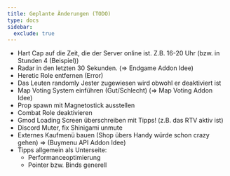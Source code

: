 ```yaml
---
title: Geplante Änderungen (TODO)
type: docs
sidebar:
  exclude: true
---
```


- Hart Cap auf die Zeit, die der Server online ist. Z.B. 16-20 Uhr (bzw. in Stunden 4 (Beispiel))
- Radar in den letzten 30 Sekunden. (=> Endgame Addon Idee)
- Heretic Role entfernen (Error)
- Das Leuten randomly Jester zugewiesen wird obwohl er deaktiviert ist
- Map Voting System einführen (Gut/Schlecht) (=> Map Voting Addon Idee)
- Prop spawn mit Magnetostick ausstellen
- Combat Role deaktivieren
- Gmod Loading Screen überschreiben mit Tipps! (z.B. das RTV aktiv ist)
- Discord Muter, fix Shinigami unmute
- Externes Kaufmenü bauen (Shop übers Handy würde schon crazy gehen) => (Buymenu API Addon Idee)
- Tipps allgemein als Unterseite:
  - Performanceoptimierung
  - Pointer bzw. Binds generell
